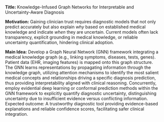**Title:** Knowledge-Infused Graph Networks for Interpretable and Uncertainty-Aware Diagnosis

**Motivation:** Gaining clinician trust requires diagnostic models that not only predict accurately but also explain *why* based on established medical knowledge and indicate *when* they are uncertain. Current models often lack transparency, explicit grounding in medical knowledge, or reliable uncertainty quantification, hindering clinical adoption.

**Main Idea:** Develop a Graph Neural Network (GNN) framework integrating a medical knowledge graph (e.g., linking symptoms, diseases, tests, genes). Patient data (EHR, imaging features) is mapped onto this graph structure. The GNN learns representations by propagating information through the knowledge graph, utilizing attention mechanisms to identify the most salient medical concepts and relationships driving a specific diagnosis prediction, thus providing interpretability aligned with clinical reasoning. Concurrently, employ evidential deep learning or conformal prediction methods within the GNN framework to explicitly quantify diagnostic uncertainty, distinguishing uncertainty due to insufficient evidence versus conflicting information. Expected outcome: A trustworthy diagnostic tool providing evidence-based explanations and reliable confidence scores, facilitating safer clinical integration.